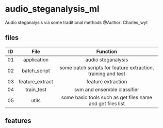 # audio_steganalysis_ml
Audio steganalysis via some traditional methods
@Author: Charles_wyt

## files
ID | File | Function 
:-:| :-:  | :-: 
01 | application     | audio steganalysis
02 | batch_script    | some batch scripts for feature extraction, training and test
03 | feature_extract | feature extraction
04 | train_test      | svm and ensemble classifier
05 | utils			 | some basic tools such as get files name and get files list

## features